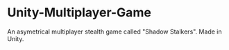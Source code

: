 # Unity-Multiplayer-Game
An asymetrical multiplayer stealth game called "Shadow Stalkers". Made in Unity.

